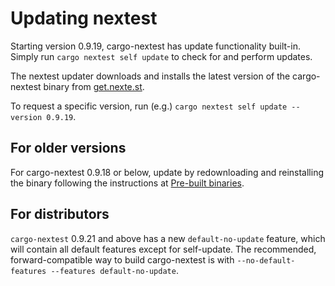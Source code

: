 # Updating nextest

Starting version 0.9.19, cargo-nextest has update functionality built-in. Simply run `cargo nextest self update` to check for and perform updates.

The nextest updater downloads and installs the latest version of the cargo-nextest binary from [get.nexte.st](https://get.nexte.st).

To request a specific version, run (e.g.) `cargo nextest self update --version 0.9.19`.

## For older versions

For cargo-nextest 0.9.18 or below, update by redownloading and reinstalling the binary following the instructions at [Pre-built binaries](pre-built-binaries.md).

## For distributors

`cargo-nextest` 0.9.21 and above has a new `default-no-update` feature, which will contain all default features except for self-update. The recommended, forward-compatible way to build cargo-nextest is with `--no-default-features --features default-no-update`.
